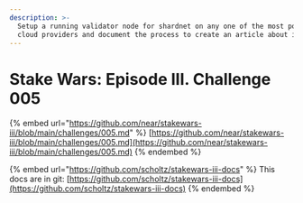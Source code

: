 ```yaml
---
description: >-
  Setup a running validator node for shardnet on any one of the most popular
  cloud providers and document the process to create an article about it.
---
```


# Stake Wars: Episode III. Challenge 005

{% embed url="https://github.com/near/stakewars-iii/blob/main/challenges/005.md" %}
[https://github.com/near/stakewars-iii/blob/main/challenges/005.md](https://github.com/near/stakewars-iii/blob/main/challenges/005.md)
{% endembed %}

{% embed url="https://github.com/scholtz/stakewars-iii-docs" %}
This docs are in git: [https://github.com/scholtz/stakewars-iii-docs](https://github.com/scholtz/stakewars-iii-docs)
{% endembed %}
